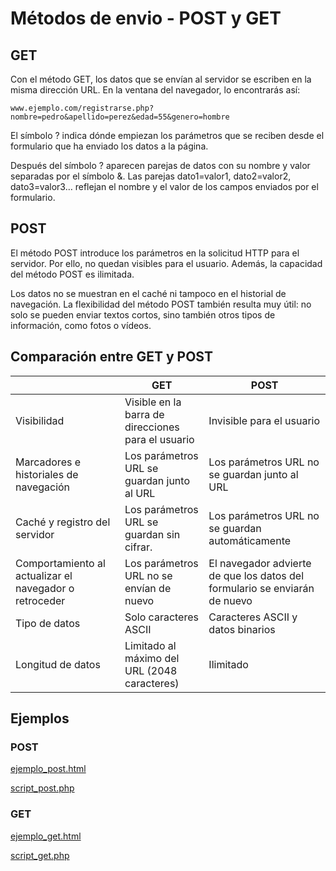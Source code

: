 # Métodos de envio - POST y GET

## GET
Con el método GET, los datos que se envían al servidor se escriben en la misma dirección URL. En la ventana del navegador, lo encontrarás así:

```
www.ejemplo.com/registrarse.php?nombre=pedro&apellido=perez&edad=55&genero=hombre

```
El símbolo ? indica dónde empiezan los parámetros que se reciben desde el formulario que ha enviado los datos a la página.

Después del símbolo ? aparecen parejas de datos con su nombre y valor separadas por el símbolo &. Las parejas dato1=valor1, dato2=valor2, dato3=valor3… reflejan el nombre y el valor de los campos enviados por el formulario.

## POST
El método POST introduce los parámetros en la solicitud HTTP para el servidor. Por ello, no quedan visibles para el usuario. Además, la capacidad del método POST es ilimitada.

Los datos no se muestran en el caché ni tampoco en el historial de navegación. La flexibilidad del método POST también resulta muy útil: no solo se pueden enviar textos cortos, sino también otros tipos de información, como fotos o vídeos.

## Comparación entre GET y POST

|	|GET|POST|
| ------------ | ------------ | ------------ |
| Visibilidad |	Visible en la barra de direcciones para el usuario|	Invisible para el usuario |
| Marcadores e historiales de navegación |	Los parámetros URL se guardan junto al URL	| Los parámetros URL no se guardan junto al URL |
| Caché y registro del servidor |	Los parámetros URL se guardan sin cifrar. |	Los parámetros URL no se guardan automáticamente|
| Comportamiento al actualizar el navegador o retroceder	| Los parámetros URL no se envían de nuevo | El navegador advierte de que los datos del formulario se enviarán de nuevo|
| Tipo de datos |	Solo caracteres ASCII |	Caracteres ASCII y datos binarios|
| Longitud de datos |	Limitado al máximo del URL (2048 caracteres)|	Ilimitado|

## Ejemplos

### POST

[ejemplo_post.html](./ejemplo_methods/ejemplo_post.html)

[script_post.php](./ejemplo_methods/script_post.php)

### GET

[ejemplo_get.html](./ejemplo_methods/ejemplo_get.html)

[script_get.php](./ejemplo_methods/script_get.php)

